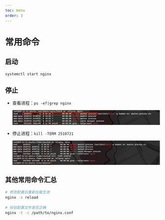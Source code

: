 ```yaml
---
toc: menu
order: 3
---
```


# 常用命令

## 启动

```
systemctl start nginx
```

## 停止

- 查看进程：`ps -ef|grep nginx`

  ![查看进程](../../public/img/1644203116.jpg)

- 停止进程：`kill -TERM 2510721`

  ![停止进程](../../public/img/1644204391.jpg)

## 其他常用命令汇总

```bash
# 修改配置后重新加载生效
nginx -s reload

# 校验配置文件是否正确
nginx -t -c /path/to/nginx.conf

```
